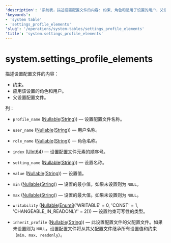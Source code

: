 ```yaml
---
'description': '系统表，描述设置配置文件的内容: 约束、角色和适用于设置的用户，父设置配置文件。'
'keywords':
- 'system table'
- 'settings_profile_elements'
'slug': '/operations/system-tables/settings_profile_elements'
'title': 'system.settings_profile_elements'
---
```





# system.settings_profile_elements

描述设置配置文件的内容：

- 约束。
- 应用该设置的角色和用户。
- 父设置配置文件。

列：
- `profile_name` ([Nullable](../../sql-reference/data-types/nullable.md)([String](../../sql-reference/data-types/string.md))) — 设置配置文件名称。

- `user_name` ([Nullable](../../sql-reference/data-types/nullable.md)([String](../../sql-reference/data-types/string.md))) — 用户名称。

- `role_name` ([Nullable](../../sql-reference/data-types/nullable.md)([String](../../sql-reference/data-types/string.md))) — 角色名称。

- `index` ([UInt64](../../sql-reference/data-types/int-uint.md)) — 设置配置文件元素的顺序号。

- `setting_name` ([Nullable](../../sql-reference/data-types/nullable.md)([String](../../sql-reference/data-types/string.md))) — 设置名称。

- `value` ([Nullable](../../sql-reference/data-types/nullable.md)([String](../../sql-reference/data-types/string.md))) — 设置值。

- `min` ([Nullable](../../sql-reference/data-types/nullable.md)([String](../../sql-reference/data-types/string.md))) — 设置的最小值。如果未设置则为 `NULL`。

- `max` ([Nullable](../../sql-reference/data-types/nullable.md)([String](../../sql-reference/data-types/string.md))) — 设置的最大值。如果未设置则为 `NULL`。

- `writability` ([Nullable](../../sql-reference/data-types/nullable.md)([Enum8](../../sql-reference/data-types/enum.md)('WRITABLE' = 0, 'CONST' = 1, 'CHANGEABLE_IN_READONLY' = 2))) — 设置约束可写性的类型。

- `inherit_profile` ([Nullable](../../sql-reference/data-types/nullable.md)([String](../../sql-reference/data-types/string.md))) — 此设置配置文件的父配置文件。如果未设置则为 `NULL`。设置配置文件将从其父配置文件继承所有设置值和约束（`min`、`max`、`readonly`）。
